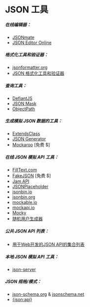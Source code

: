 # JSON 工具

##### 在线编辑器：

* [JSONmate](http://jsonmate.com/)
* [JSON Editor Online](https://jsoneditoronline.org/)

##### 格式化工具和验证器：

* [jsonformatter.org](http://jsonformatter.org/)
* [JSON 格式化工具和验证器](https://jsonformatter.curiousconcept.com/)

##### 查询工具：

* [DefiantJS](http://www.defiantjs.com/)
* [JSON Mask](https://github.com/nemtsov/json-mask)
* [ObjectPath](http://objectpath.org/) 

##### 生成模拟 JSON 数据的工具：

* [ExtendsClass](https://extendsclass.com/json-generator.html)
* [JSON Generator](http://www.json-generator.com/)
* [Mockaroo](https://www.mockaroo.com/) [免费 $]

##### 在线 JSON 模拟 API 工具：

* [FillText.com](http://www.filltext.com/)
* [FakeJSON](https://fakejson.com) [免费 $]
* [Jam API](https://github.com/dinubs/jam-api)
* [JSONPlaceholder](http://jsonplaceholder.typicode.com/)
* [jsonbin.io](https://jsonbin.io)
* [jsonbin.org](https://jsonbin.org/)
* [mockable.io](https://www.mockable.io/)
* [mockapi.io](http://www.mockapi.io/)
* [Mocky](http://www.mocky.io/)
* [随机用户生成器](https://randomuser.me/)

##### 公共 JSON API 列表：

* [用于Web开发的JSON API的集合列表](https://github.com/toddmotto/public-apis)

##### 本地 JSON 模拟 API 工具：

* [json-server](https://github.com/typicode/json-server)

##### JSON 规格/模式：

* [json-schema.org](http://json-schema.org/) & [jsonschema.net](http://jsonschema.net/)
* [{json:api}](http://jsonapi.org/)








































 






